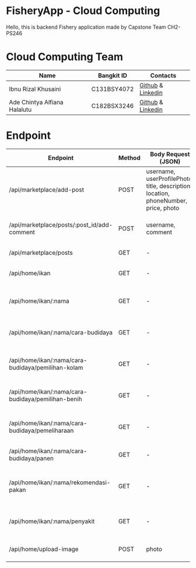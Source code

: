 # FisheryApp - Cloud Computing
Hello, this is backend Fishery application made by Capstone Team CH2-PS246

# Cloud Computing Team

|  Name | Bangkit ID | Contacts |
| ------------ | ------------ | ------------ |
| Ibnu Rizal Khusaini | C131BSY4072	 | [Github](https://github.com/ibnurizalkhusaini) & [Linkedin](www.linkedin.com/in/ibnu-rizal-khusaini-0b5b08276)  |
| Ade Chintya Alfiana Halalutu | C182BSX3246	| [Github](https://github.com/chintya3) & [Linkedin](https://www.linkedin.com/in/ade-chintya-alfiana-halalutu-663534284/) |


# Endpoint

|  Endpoint | Method | Body Request (JSON) | Description |
| ------------ | ------------ | ------------ | ------------ |
| /api/marketplace/add-post | POST	 | username, userProfilePhoto, title, description, location, phoneNumber, price, photo  | POST request for add post on marketplace |
| /api/marketplace/posts/:post_id/add-comment | POST	| username, comment | POST request for add comment on post |
| /api/marketplace/posts | GET	| - | GET request to retrieve all post |
| /api/home/ikan | GET	| - | GET request to retrieve menu of types fish |
| /api/home/ikan/:nama | GET	| - | GET request to retrieve menu from specified fish |
| /api/home/ikan/:nama/cara-budidaya | GET	| - | GET request to retrieve submenu from specified fish |
| /api/home/ikan/:nama/cara-budidaya/pemilihan-kolam | GET	| - | GET request to retrieve selection pool for specified fish |
| /api/home/ikan/:nama/cara-budidaya/pemilihan-benih | GET	| - | GET request to retrieve selection seed for specified fish |
| /api/home/ikan/:nama/cara-budidaya/pemeliharaan | GET	| - | GET request to retrieve maintenance for specified fish |
| /api/home/ikan/:nama/cara-budidaya/panen | GET	| - | GET request to retrieve harvest for specified fish |
| /api/home/ikan/:nama/rekomendasi-pakan | GET	| - | GET request to retrieve recommendation food for specified fish |
| /api/home/ikan/:nama/penyakit | GET	| - | GET request to retrieve desease from specified fish |
| /api/home/upload-image | POST	| photo | POST request to upload fish photo |


